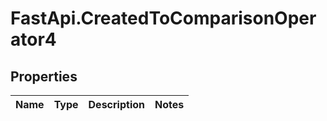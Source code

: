 # FastApi.CreatedToComparisonOperator4

## Properties
Name | Type | Description | Notes
------------ | ------------- | ------------- | -------------
